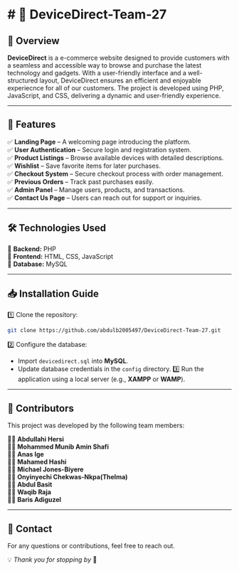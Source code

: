 # # 🌟 DeviceDirect-Team-27

## 📌 Overview

**DeviceDirect** is a e-commerce website designed to provide customers with a seamless and accessible way to browse and purchase the latest technology and gadgets. With a user-friendly interface and a well-structured layout, DeviceDirect ensures an efficient and enjoyable experiecnce for all of our customers. The project is developed using PHP, JavaScript, and CSS, delivering a dynamic and user-friendly experience.

---

## 🚀 Features

✅ **Landing Page** – A welcoming page introducing the platform.  
✅ **User Authentication** – Secure login and registration system.  
✅ **Product Listings** – Browse available devices with detailed descriptions.  
✅ **Wishlist** – Save favorite items for later purchases.  
✅ **Checkout System** – Secure checkout process with order management.  
✅ **Previous Orders** – Track past purchases easily.  
✅ **Admin Panel** – Manage users, products, and transactions.  
✅ **Contact Us Page** – Users can reach out for support or inquiries.  

---

## 🛠 Technologies Used

🔹 **Backend:** PHP  
🔹 **Frontend:** HTML, CSS, JavaScript  
🔹 **Database:** MySQL  

---

## 📥 Installation Guide

1️⃣ Clone the repository:
   ```bash
   git clone https://github.com/abdulb2005497/DeviceDirect-Team-27.git
   ```
2️⃣ Configure the database:
   - Import `devicedirect.sql` into **MySQL**.
   - Update database credentials in the `config` directory.
3️⃣ Run the application using a local server (e.g., **XAMPP** or **WAMP**).

---

## 👥 Contributors

This project was developed by the following team members:  

👨‍💻 **Abdullahi Hersi**  
👨‍💻 **Mohammed Munib Amin Shafi**  
👨‍💻 **Anas Ige**  
👨‍💻 **Mahamed Hashi**  
👨‍💻 **Michael Jones-Biyere**  
👩‍💻 **Onyinyechi Chekwas-Nkpa(Thelma)**  
👨‍💻 **Abdul Basit**  
👨‍💻 **Waqib Raja**  
👨‍💻 **Baris Adiguzel**  

---

## 📧 Contact

For any questions or contributions, feel free to reach out.  

💡 *Thank you for stopping by* 🚀

